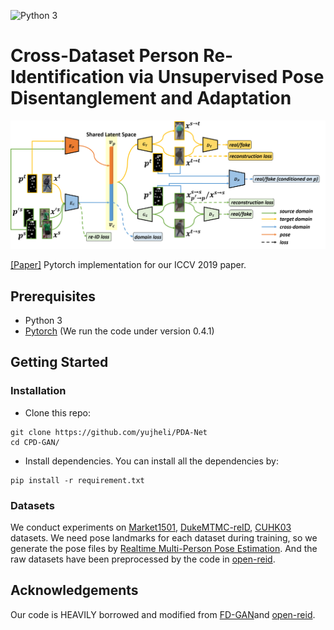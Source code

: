 ![Python 3](https://img.shields.io/badge/python-3-green.svg) 
# Cross-Dataset Person Re-Identification via Unsupervised Pose Disentanglement and Adaptation

<p align="center"><img src='model.png' width="1000px"></p>

[[Paper]](http://openaccess.thecvf.com/content_ICCV_2019/papers/Li_Cross-Dataset_Person_Re-Identification_via_Unsupervised_Pose_Disentanglement_and_Adaptation_ICCV_2019_paper.pdf)
Pytorch implementation for our ICCV 2019 paper.

## Prerequisites
- Python 3
- [Pytorch](https://pytorch.org/) (We run the code under version 0.4.1)

## Getting Started

### Installation

- Clone this repo:
```
git clone https://github.com/yujheli/PDA-Net
cd CPD-GAN/
```
- Install dependencies. You can install all the dependencies by:
```
pip install -r requirement.txt
```

### Datasets
We conduct experiments on [Market1501](http://www.liangzheng.org/Project/project_reid.html), [DukeMTMC-reID](https://github.com/layumi/DukeMTMC-reID_evaluation), [CUHK03](http://www.ee.cuhk.edu.hk/~xgwang/CUHK_identification.html) datasets. We need pose landmarks for each dataset during training, so we generate the pose files by [Realtime Multi-Person Pose Estimation](https://github.com/tensorboy/pytorch_Realtime_Multi-Person_Pose_Estimation). And the raw datasets have been preprocessed by the code in [open-reid](https://github.com/Cysu/open-reid). 



## Acknowledgements
Our code is HEAVILY borrowed and modified from [FD-GAN](https://github.com/yxgeee/FD-GAN)and [open-reid](https://github.com/Cysu/open-reid).
